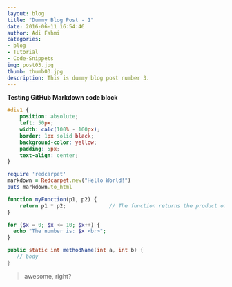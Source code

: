 ```yaml
---
layout: blog
title: "Dummy Blog Post - 1"
date: 2016-06-11 16:54:46
author: Adi Fahmi
categories:
- blog
- Tutorial
- Code-Snippets
img: post03.jpg
thumb: thumb03.jpg
description: This is dummy blog post number 3.
---
```


<b>Testing GitHub Markdown code block</b> 

```css
#div1 {
    position: absolute;
    left: 50px;
    width: calc(100% - 100px);
    border: 1px solid black;
    background-color: yellow;
    padding: 5px;
    text-align: center;
}
```

```ruby
require 'redcarpet'
markdown = Redcarpet.new("Hello World!")
puts markdown.to_html
```

<!--more-->

```javascript
function myFunction(p1, p2) {
    return p1 * p2;              // The function returns the product of p1 and p2
}
```

```php
for ($x = 0; $x <= 10; $x++) {
  echo "The number is: $x <br>";
}
```

```java
public static int methodName(int a, int b) {
   // body
}
```


>awesome, right?
